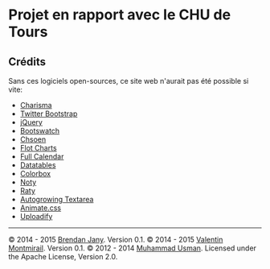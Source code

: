 # Projet en rapport avec le CHU de Tours

## Crédits

Sans ces logiciels open-sources, ce site web n'aurait pas été possible si vite:

 - [Charisma](http://usman.it/)
 - [Twitter Bootstrap](http://getbootstrap.com/)
 - [jQuery](http://jquery.com)
 - [Bootswatch](http://bootswatch.com/)
 - [Chsoen](http://harvesthq.github.com/chosen/)
 - [Flot Charts](http://www.flotcharts.org/)
 - [Full Calendar](http://arshaw.com/fullcalendar/)
 - [Datatables](http://datatables.net/)
 - [Colorbox](http://www.jacklmoore.com/colorbox/)
 - [Noty](http://ned.im/noty/)
 - [Raty](http://wbotelhos.com/raty)
 - [Autogrowing Textarea](http://onehackoranother.com/projects/jquery/jquery-grab-bag/autogrow-textarea.html)
 - [Animate.css](http://daneden.github.io/animate.css/)
 - [Uploadify](http://www.uploadify.com/)

___
&copy; 2014 - 2015 [Brendan Jany](http://www.japan-party.net/). Version 0.1.
&copy; 2014 - 2015 [Valentin Montmirail](http://www.valentin-montmirail.fr/). Version 0.1.
&copy; 2012 - 2014 [Muhammad Usman](http://usman.it/). Licensed under the Apache License, Version 2.0.